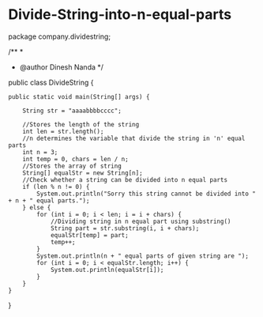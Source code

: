 # Divide-String-into-n-equal-parts
package company.dividestring;

/**
 *
 * @author Dinesh Nanda
 */

public class DivideString {

    public static void main(String[] args) {

        String str = "aaaabbbbcccc";

        //Stores the length of the string  
        int len = str.length();
        //n determines the variable that divide the string in 'n' equal parts  
        int n = 3;
        int temp = 0, chars = len / n;
        //Stores the array of string  
        String[] equalStr = new String[n];
        //Check whether a string can be divided into n equal parts  
        if (len % n != 0) {
            System.out.println("Sorry this string cannot be divided into " + n + " equal parts.");
        } else {
            for (int i = 0; i < len; i = i + chars) {
                //Dividing string in n equal part using substring()  
                String part = str.substring(i, i + chars);
                equalStr[temp] = part;
                temp++;
            }
            System.out.println(n + " equal parts of given string are ");
            for (int i = 0; i < equalStr.length; i++) {
                System.out.println(equalStr[i]);
            }
        }
    }

}
